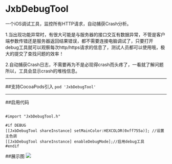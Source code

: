# JxbDebugTool
一个iOS调试工具，监控所有HTTP请求，自动捕获Crash分析。

1.当出现功能异常时，有很大可能是与服务器的接口交互有数据异常，不管是客户端参数传错还是服务器返回结果错误，都不需要连接电脑调试了，只要打开debug工具就可以观察每次http/https请求的信息了，测试人员都可以使用哦，极大的提交了查找问题的效率！

2.自动捕获Crash日志，不需要再为不是必现得crash而头疼了，一看就了解问题所以，工具会显示crash的堆栈信息。


-------
##支持CocoaPods引入
`pod 'JxbDebugTool'`

-------
##启用代码
```object-c

#import "JxbDebugTool.h"

#if DEBUG
[[JxbDebugTool shareInstance] setMainColor:HEXCOLOR(0xff755a)]; //设置主色调
[[JxbDebugTool shareInstance] enableDebugMode];//启用debug工具
#endif
```


##展示图
![](https://raw.githubusercontent.com/JxbSir/JxbDebugTool/master/1.pic.jpg)

